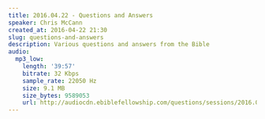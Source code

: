 ```yaml
---
title: 2016.04.22 - Questions and Answers
speaker: Chris McCann
created_at: 2016-04-22 21:30
slug: questions-and-answers
description: Various questions and answers from the Bible
audio:
  mp3_low:
    length: '39:57'
    bitrate: 32 Kbps
    sample_rate: 22050 Hz
    size: 9.1 MB
    size_bytes: 9589053
    url: http://audiocdn.ebiblefellowship.com/questions/sessions/2016.04.22_McCann_-_Questions_and_Answers.mp3
---
```


